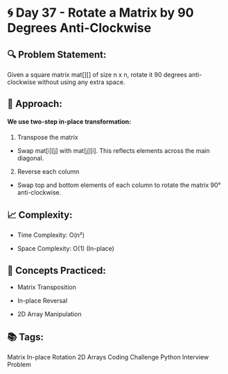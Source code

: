 # 🌀 Day 37 - Rotate a Matrix by 90 Degrees Anti-Clockwise
## 🔍 Problem Statement:
Given a square matrix mat[][] of size n x n, rotate it 90 degrees anti-clockwise without using any extra space.

## 🧠 Approach:
#### We use two-step in-place transformation:
1. Transpose the matrix
- Swap mat[i][j] with mat[j][i]. This reflects elements across the main diagonal.

2. Reverse each column
- Swap top and bottom elements of each column to rotate the matrix 90° anti-clockwise.

## 📈 Complexity:
- Time Complexity: O(n²)

- Space Complexity: O(1) (In-place)

## 📌 Concepts Practiced:
- Matrix Transposition

- In-place Reversal

- 2D Array Manipulation

## 📚 Tags:
Matrix In-place Rotation 2D Arrays Coding Challenge Python Interview Problem
